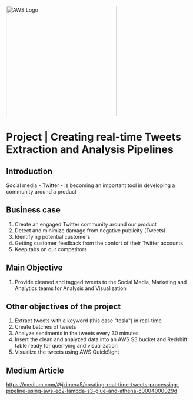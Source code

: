 <img src="https://a0.awsstatic.com/libra-css/images/logos/aws_logo_smile_1200x630.png" alt="AWS Logo" width="300"/>

# Project | Creating real-time Tweets Extraction and Analysis Pipelines
## Introduction
Social media - Twitter - is becoming an important tool in developing a community around a product
## Business case
1. Create an engaged Twitter community around our product
2. Detect and minimize damage from negative publicity (Tweets)
3. Identifying potential customers
4. Getting customer feedback from the confort of their Twitter accounts
5. Keep tabs on our competitors

## Main Objective
1. Provide cleaned and tagged tweets to the Social Media, Marketing and Analytics teams for Analysis and Visualization

## Other objectives of the project
1. Extract tweets with a keyword (this case "tesla") in real-time
2. Create batches of tweets 
3. Analyze sentiments in the tweets every 30 minutes 
4. Insert the clean and analyzed data into an AWS S3 bucket and Redshift table ready for querrying and visualization
6. Visualize the tweets using AWS QuickSight

## Medium Article
https://medium.com/@jkimera5/creating-real-time-tweets-processing-pipeline-using-aws-ec2-lambda-s3-glue-and-athena-c0004000029d
